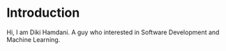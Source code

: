 # Introduction
Hi, I am Diki Hamdani. A guy who interested in Software Development and Machine Learning.

<!---
Dikihmd01/Dikihmd01 is a ✨ special ✨ repository because its `README.md` (this file) appears on your GitHub profile.
You can click the Preview link to take a look at your changes.
--->
